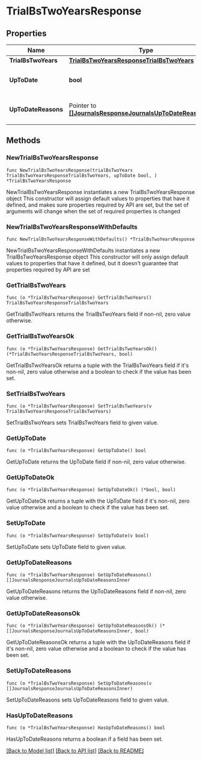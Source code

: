 # TrialBsTwoYearsResponse

## Properties

Name | Type | Description | Notes
------------ | ------------- | ------------- | -------------
**TrialBsTwoYears** | [**TrialBsTwoYearsResponseTrialBsTwoYears**](TrialBsTwoYearsResponseTrialBsTwoYears.md) |  | 
**UpToDate** | **bool** | 集計結果が最新かどうか | 
**UpToDateReasons** | Pointer to [**[]JournalsResponseJournalsUpToDateReasonsInner**](JournalsResponseJournalsUpToDateReasonsInner.md) | 集計が最新でない場合の要因情報 | [optional] 

## Methods

### NewTrialBsTwoYearsResponse

`func NewTrialBsTwoYearsResponse(trialBsTwoYears TrialBsTwoYearsResponseTrialBsTwoYears, upToDate bool, ) *TrialBsTwoYearsResponse`

NewTrialBsTwoYearsResponse instantiates a new TrialBsTwoYearsResponse object
This constructor will assign default values to properties that have it defined,
and makes sure properties required by API are set, but the set of arguments
will change when the set of required properties is changed

### NewTrialBsTwoYearsResponseWithDefaults

`func NewTrialBsTwoYearsResponseWithDefaults() *TrialBsTwoYearsResponse`

NewTrialBsTwoYearsResponseWithDefaults instantiates a new TrialBsTwoYearsResponse object
This constructor will only assign default values to properties that have it defined,
but it doesn't guarantee that properties required by API are set

### GetTrialBsTwoYears

`func (o *TrialBsTwoYearsResponse) GetTrialBsTwoYears() TrialBsTwoYearsResponseTrialBsTwoYears`

GetTrialBsTwoYears returns the TrialBsTwoYears field if non-nil, zero value otherwise.

### GetTrialBsTwoYearsOk

`func (o *TrialBsTwoYearsResponse) GetTrialBsTwoYearsOk() (*TrialBsTwoYearsResponseTrialBsTwoYears, bool)`

GetTrialBsTwoYearsOk returns a tuple with the TrialBsTwoYears field if it's non-nil, zero value otherwise
and a boolean to check if the value has been set.

### SetTrialBsTwoYears

`func (o *TrialBsTwoYearsResponse) SetTrialBsTwoYears(v TrialBsTwoYearsResponseTrialBsTwoYears)`

SetTrialBsTwoYears sets TrialBsTwoYears field to given value.


### GetUpToDate

`func (o *TrialBsTwoYearsResponse) GetUpToDate() bool`

GetUpToDate returns the UpToDate field if non-nil, zero value otherwise.

### GetUpToDateOk

`func (o *TrialBsTwoYearsResponse) GetUpToDateOk() (*bool, bool)`

GetUpToDateOk returns a tuple with the UpToDate field if it's non-nil, zero value otherwise
and a boolean to check if the value has been set.

### SetUpToDate

`func (o *TrialBsTwoYearsResponse) SetUpToDate(v bool)`

SetUpToDate sets UpToDate field to given value.


### GetUpToDateReasons

`func (o *TrialBsTwoYearsResponse) GetUpToDateReasons() []JournalsResponseJournalsUpToDateReasonsInner`

GetUpToDateReasons returns the UpToDateReasons field if non-nil, zero value otherwise.

### GetUpToDateReasonsOk

`func (o *TrialBsTwoYearsResponse) GetUpToDateReasonsOk() (*[]JournalsResponseJournalsUpToDateReasonsInner, bool)`

GetUpToDateReasonsOk returns a tuple with the UpToDateReasons field if it's non-nil, zero value otherwise
and a boolean to check if the value has been set.

### SetUpToDateReasons

`func (o *TrialBsTwoYearsResponse) SetUpToDateReasons(v []JournalsResponseJournalsUpToDateReasonsInner)`

SetUpToDateReasons sets UpToDateReasons field to given value.

### HasUpToDateReasons

`func (o *TrialBsTwoYearsResponse) HasUpToDateReasons() bool`

HasUpToDateReasons returns a boolean if a field has been set.


[[Back to Model list]](../README.md#documentation-for-models) [[Back to API list]](../README.md#documentation-for-api-endpoints) [[Back to README]](../README.md)


